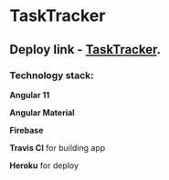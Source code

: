 # TaskTracker

## Deploy link - [TaskTracker](https://task-tracker20.herokuapp.com/).

### Technology stack:

**Angular 11**

**Angular Material**

**Firebase**

**Travis CI** for building app

**Heroku** for deploy
